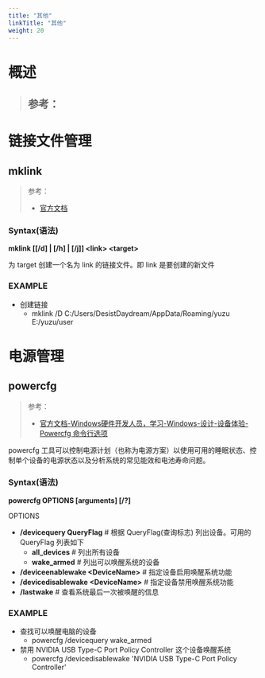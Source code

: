 ```yaml
---
title: "其他"
linkTitle: "其他"
weight: 20
---
```


# 概述
> 参考：
> -



# 链接文件管理

## mklink

> 参考：
> 
> - [官方文档](https://learn.microsoft.com/en-us/windows-server/administration/windows-commands/mklink)

### Syntax(语法)

**mklink \[\[/d] | \[/h] | \[/j]] \<link> \<target>**

为 target 创建一个名为 link 的链接文件。即 link 是要创建的新文件

### EXAMPLE

- 创建链接
  - mklink /D C:/Users/DesistDaydream/AppData/Roaming/yuzu E:/yuzu/user

# 电源管理

## powercfg

> 参考：
> 
> - [官方文档-Windows硬件开发人员，学习-Windows-设计-设备体验-Powercfg 命令行选项](https://learn.microsoft.com/en-us/windows-hardware/design/device-experiences/powercfg-command-line-options)

powercfg 工具可以控制电源计划（也称为电源方案）以使用可用的睡眠状态、控制单个设备的电源状态以及分析系统的常见能效和电池寿命问题。

### Syntax(语法)
**powercfg OPTIONS \[arguments] \[/?]**

OPTIONS
- **/devicequery QueryFlag** # 根据 QueryFlag(查询标志) 列出设备。可用的 QueryFlag 列表如下
  - **all_devices** # 列出所有设备
  - **wake_armed** # 列出可以唤醒系统的设备
- **/deviceenablewake \<DeviceName>** # 指定设备启用唤醒系统功能
- **/devicedisablewake \<DeviceName>** # 指定设备禁用唤醒系统功能
- **/lastwake** # 查看系统最后一次被唤醒的信息

### EXAMPLE

- 查找可以唤醒电脑的设备
  - powercfg /devicequery wake_armed
- 禁用 NVIDIA USB Type-C Port Policy Controller 这个设备唤醒系统
  - powercfg /devicedisablewake 'NVIDIA USB Type-C Port Policy Controller'


